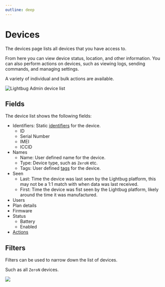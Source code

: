```yaml
---
outline: deep
---
```


# Devices

The devices page lists all devices that you have access to.

From here you can view device status, location, and other information. You can also perform actions on devices, such as viewing logs, sending commands, and managing settings.

A variety of individual and bulk actions are available.

![Lightbug Admin device list](https://i.imgur.com/pHBzHGL.png)

## Fields

The device list shows the following fields:
- Identifiers: Static [identifiers](/terminology/devices#identity) for the device.
    - ID
    - Serial Number
    - IMEI
    - ICCID
- Names
    - Name: User defined name for the device.
    - Type: Device type, such as `ZeroN` etc.
    - Tags: User defined [tags](/terminology/devices#tags) for the device.
- Seen
    - Last: Time the device was last seen by the Lightbug platform, this may not be a 1:1 match with when data was last received.
    - First: Time the device was fist seen by the Lightbug platform, likely around the time it was manufactured.
- Users
- Plan details
- Firmware
- Status
    - Battery
    - Enabled
- [Actions](#actions)

## Filters

Filters can be used to narrow down the list of devices.

Such as all `ZeroN` devices.

![](https://i.imgur.com/JkdXTz6.png)
